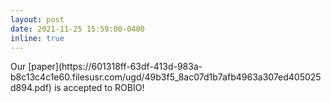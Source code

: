 ```yaml
---
layout: post
date: 2021-11-25 15:59:00-0400
inline: true
---
```

<span >
Our [paper](https://601318ff-63df-413d-983a-b8c13c4c1e60.filesusr.com/ugd/49b3f5_8ac07d1b7afb4963a307ed405025d894.pdf) is accepted to ROBIO!
</span>
